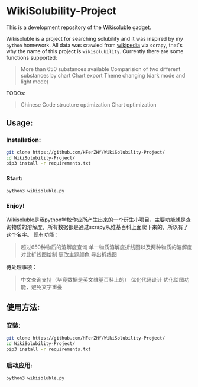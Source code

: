 # WikiSolubility-Project
This is a development repository of the Wikisoluble gadget.

Wikisoluble is a project for searching solubility and it was inspired by my `python` homework. All data was crawled from [wikipedia](https://wikipedia.org) via `scrapy`, that's why the name of this project is `wikisolubility`.
Currently there are some functions supported:
>More than 650 substances available
>Comparision of two different substances by chart
>Chart export
>Theme changing (dark mode and light mode)

TODOs:
>Chinese
>Code structure optimization
>Chart optimization

## Usage:
### Installation:
```sh
git clone https://github.com/HFerZHY/WikiSolubility-Project/
cd WikiSolubility-Project/
pip3 install -r requirements.txt
```
### Start:
```sh
python3 wikisoluble.py
```

### Enjoy!


Wikisoluble是我python学校作业所产生出来的一个衍生小项目，主要功能就是查询物质的溶解度，所有数据都是通过scrapy从维基百科上面爬下来的，所以有了这个名字。
现有功能：
>超过650种物质的溶解度查询
>单一物质溶解度折线图以及两种物质的溶解度对比折线图绘制
>更改主题颜色
>导出折线图

待处理事项：
>中文查询支持（毕竟数据是英文维基百科上的）
>优化代码设计
>优化绘图功能，避免文字重叠


## 使用方法:
### 安装:
```sh
git clone https://github.com/HFerZHY/WikiSolubility-Project/
cd WikiSolubility-Project/
pip3 install -r requirements.txt
```
### 启动应用:
```sh
python3 wikisoluble.py
```
